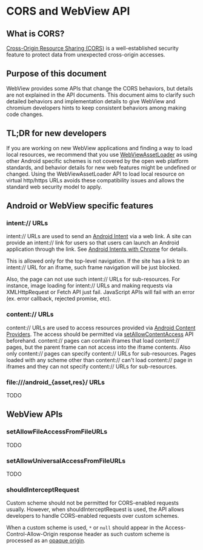 # CORS and WebView API

## What is CORS?

[Cross-Origin Resource Sharing (CORS)](https://developer.mozilla.org/en-US/docs/Web/HTTP/CORS)
is a well-established security feature to protect data from unexpected
cross-origin accesses.

## Purpose of this document
WebView provides some APIs that change the CORS behaviors, but details are not
explained in the API documents. This document aims to clarify such detailed
behaviors and implementation details to give WebView and chromium developers
hints to keep consistent behaviors among making code changes.

## TL;DR for new developers
If you are working on new WebView applications and finding a way to load local
resources, we recommend that you use [WebViewAssetLoader](https://developer.android.com/reference/androidx/webkit/WebViewAssetLoader)
as using other Android specific schemes is not covered by the open web platform
standards, and behavior details for new web features might be undefined or
changed. Using the WebViewAssetLoader API to load local resource on virtual
http/https URLs avoids these compatibility issues and allows the standard web
security model to apply.

## Android or WebView specific features

### intent:// URLs
intent:// URLs are used to send an [Android Intent](https://developer.android.com/guide/components/intents-filters.html)
via a web link. A site can provide an intent:// link for users so that users can
launch an Android application through the link.
See [Android Intents with Chrome](https://developer.chrome.com/multidevice/android/intents)
for details.

This is allowed only for the top-level navigation. If the site has a link to
an intent:// URL for an iframe, such frame navigation will be just blocked.

Also, the page can not use such intent:// URLs for sub-resources. For instance,
image loading for intent:// URLs and making requests via XMLHttpRequest or Fetch
API just fail. JavaScript APIs will fail with an error (ex. error callback,
rejected promise, etc).

### content:// URLs
content:// URLs are used to access resources provided via
[Android Content Providers](https://developer.android.com/guide/topics/providers/content-providers).
The access should be permitted via
[setAllowContentAccess](https://developer.android.com/reference/android/webkit/WebSettings#setAllowContentAccess(boolean))
API beforehand.
content:// pages can contain iframes that load content:// pages, but the parent
frame can not access into the iframe contents. Also only content:// pages can
specify content:// URLs for sub-resources.
Pages loaded with any scheme other than content:// can't load content:// page in
iframes and they can not specify content:// URLs for sub-resources.

### file:///android\_{asset,res}/ URLs
TODO

## WebView APIs

### setAllowFileAccessFromFileURLs
TODO

### setAllowUniversalAccessFromFileURLs
TODO

### shouldInterceptRequest
Custom scheme should not be permitted for CORS-enabled requests usually.
However, when shouldInterceptRequest is used, the API allows developers to
handle CORS-enabled requests over custom schemes.

When a custom scheme is used, `*` or `null` should appear in the
Access-Control-Allow-Origin response header as such custom scheme is processed
as an [opaque origin](https://html.spec.whatwg.org/multipage/origin.html#concept-origin-opaque).
